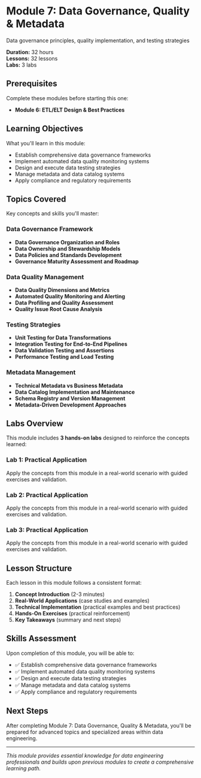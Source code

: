 # Module 7: Data Governance, Quality & Metadata

Data governance principles, quality implementation, and testing strategies

**Duration:** 32 hours  
**Lessons:** 32 lessons  
**Labs:** 3 labs

## Prerequisites

Complete these modules before starting this one:

- **Module 6: ETL/ELT Design & Best Practices**

## Learning Objectives

What you'll learn in this module:

- Establish comprehensive data governance frameworks
- Implement automated data quality monitoring systems
- Design and execute data testing strategies
- Manage metadata and data catalog systems
- Apply compliance and regulatory requirements

## Topics Covered

Key concepts and skills you'll master:

### Data Governance Framework
- **Data Governance Organization and Roles**
- **Data Ownership and Stewardship Models**
- **Data Policies and Standards Development**
- **Governance Maturity Assessment and Roadmap**

### Data Quality Management
- **Data Quality Dimensions and Metrics**
- **Automated Quality Monitoring and Alerting**
- **Data Profiling and Quality Assessment**
- **Quality Issue Root Cause Analysis**

### Testing Strategies
- **Unit Testing for Data Transformations**
- **Integration Testing for End-to-End Pipelines**
- **Data Validation Testing and Assertions**
- **Performance Testing and Load Testing**

### Metadata Management
- **Technical Metadata vs Business Metadata**
- **Data Catalog Implementation and Maintenance**
- **Schema Registry and Version Management**
- **Metadata-Driven Development Approaches**



## Labs Overview

This module includes **3 hands-on labs** designed to reinforce the concepts learned:

### Lab 1: Practical Application
Apply the concepts from this module in a real-world scenario with guided exercises and validation.

### Lab 2: Practical Application
Apply the concepts from this module in a real-world scenario with guided exercises and validation.

### Lab 3: Practical Application
Apply the concepts from this module in a real-world scenario with guided exercises and validation.



## Lesson Structure

Each lesson in this module follows a consistent format:

1. **Concept Introduction** (2-3 minutes)
2. **Real-World Applications** (case studies and examples)
3. **Technical Implementation** (practical examples and best practices)
4. **Hands-On Exercises** (practical reinforcement)
5. **Key Takeaways** (summary and next steps)

## Skills Assessment

Upon completion of this module, you will be able to:

- ✅ Establish comprehensive data governance frameworks
- ✅ Implement automated data quality monitoring systems
- ✅ Design and execute data testing strategies
- ✅ Manage metadata and data catalog systems
- ✅ Apply compliance and regulatory requirements

## Next Steps

After completing Module 7: Data Governance, Quality & Metadata, you'll be prepared for advanced topics and specialized areas within data engineering.

---

*This module provides essential knowledge for data engineering professionals and builds upon previous modules to create a comprehensive learning path.*